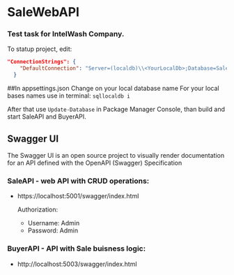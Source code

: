 # SaleWebAPI

### Test task for IntelWash Company. 

To statup project, edit:

```json
"ConnectionStrings": {
    "DefaultConnection": "Server=(localdb)\\<YourLocalDb>;Database=SaleAPIDb,Trusted_Connection=True"
  }
  ```

##In appsettings.json
Change <YourLocalDb> on your local database name
For your local bases names use in terminal: 
``sqllocaldb i``

After that use ``Update-Database`` in Package Manager Console, than build and start SaleAPI and BuyerAPI.

## Swagger UI

The Swagger UI is an open source project to visually render documentation for an API defined with the OpenAPI (Swagger) Specification

### SaleAPI - web API with CRUD operations:
- https://localhost:5001/swagger/index.html
    
    Authorization:
    - Username: Admin
    - Password: Admin

### BuyerAPI - API with Sale buisness logic:
- http://localhost:5003/swagger/index.html
